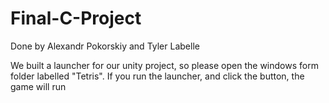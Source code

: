 # Final-C-Project
Done by Alexandr Pokorskiy and Tyler Labelle

We built a launcher for our unity project, so 
please open the windows form folder labelled 
"Tetris". If you run the launcher, and click 
the button, the game will run
